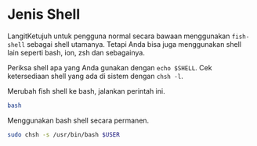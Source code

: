 # Jenis Shell

LangitKetujuh untuk pengguna normal secara bawaan menggunakan `fish-shell` sebagai shell utamanya. Tetapi Anda bisa juga menggunakan shell lain seperti bash, ion, zsh dan sebagainya.

Periksa shell apa yang Anda gunakan dengan `echo $SHELL`. Cek ketersediaan shell yang ada di sistem dengan `chsh -l`.

Merubah fish shell ke bash, jalankan perintah ini.

```bash
bash
```

Menggunakan bash shell secara permanen.

```bash
sudo chsh -s /usr/bin/bash $USER
```
